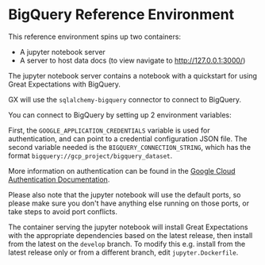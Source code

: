 # BigQuery Reference Environment

This reference environment spins up two containers:

- A jupyter notebook server
- A server to host data docs (to view navigate to http://127.0.0.1:3000/)

The jupyter notebook server contains a notebook with a quickstart for using Great Expectations with BigQuery.

GX will use the `sqlalchemy-bigquery` connector to connect to BigQuery.

You can connect to BigQuery by setting up 2 environment variables:

First, the `GOOGLE_APPLICATION_CREDENTIALS` variable is used for authentication, and can point to a credential configuration JSON file.
The second variable needed is the `BIGQUERY_CONNECTION_STRING`, which has the format `bigquery://gcp_project/bigquery_dataset`.

More information on authentication can be found in the [Google Cloud Authentication Documentation](https://cloud.google.com/docs/authentication/application-default-credentials#GAC).

Please also note that the jupyter notebook will use the default ports, so please make sure you don't have anything else running on those ports, or take steps to avoid port conflicts.

The container serving the jupyter notebook will install Great Expectations with the appropriate dependencies based on the latest release, then install from the latest on the `develop` branch. To modify this e.g. install from the latest release only or from a different branch, edit `jupyter.Dockerfile`.
